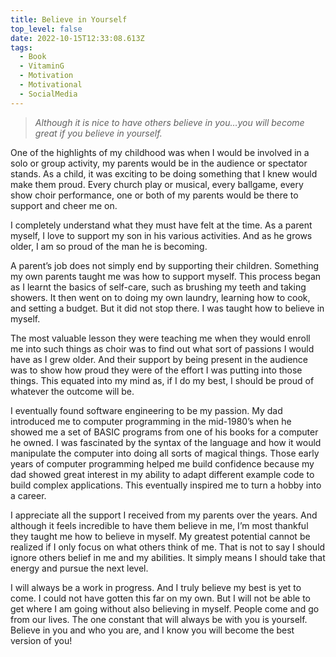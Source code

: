 ```yaml
---
title: Believe in Yourself
top_level: false
date: 2022-10-15T12:33:08.613Z
tags:
  - Book
  - VitaminG
  - Motivation
  - Motivational
  - SocialMedia
---
```

> *Although it is nice to have others believe in you…you will become great if you believe in yourself.*

One of the highlights of my childhood was when I would be involved in a solo or group activity, my parents would be in the audience or spectator stands. As a child, it was exciting to be doing something that I knew would make them proud. Every church play or musical, every ballgame, every show choir performance, one or both of my parents would be there to support and cheer me on.

I completely understand what they must have felt at the time. As a parent myself, I love to support my son in his various activities. And as he grows older, I am so proud of the man he is becoming.

A parent’s job does not simply end by supporting their children. Something my own parents taught me was how to support myself. This process began as I learnt the basics of self-care, such as brushing my teeth and taking showers. It then went on to doing my own laundry, learning how to cook, and setting a budget. But it did not stop there. I was taught how to believe in myself.

The most valuable lesson they were teaching me when they would enroll me into such things as choir was to find out what sort of passions I would have as I grew older. And their support by being present in the audience was to show how proud they were of the effort I was putting into those things. This equated into my mind as, if I do my best, I should be proud of whatever the outcome will be.

I eventually found software engineering to be my passion. My dad introduced me to computer programming in the mid-1980’s when he showed me a set of BASIC programs from one of his books for a computer he owned. I was fascinated by the syntax of the language and how it would manipulate the computer into doing all sorts of magical things. Those early years of computer programming helped me build confidence because my dad showed great interest in my ability to adapt different example code to build complex applications. This eventually inspired me to turn a hobby into a career.

I appreciate all the support I received from my parents over the years. And although it feels incredible to have them believe in me, I’m most thankful they taught me how to believe in myself. My greatest potential cannot be realized if I only focus on what others think of me. That is not to say I should ignore others belief in me and my abilities. It simply means I should take that energy and pursue the next level.

I will always be a work in progress. And I truly believe my best is yet to come. I could not have gotten this far on my own. But I will not be able to get where I am going without also believing in myself. People come and go from our lives. The one constant that will always be with you is yourself. Believe in you and who you are, and I know you will become the best version of you!